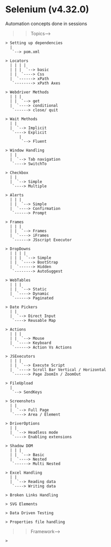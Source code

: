 Selenium (v4.32.0)
==================

Automation concepts done in sessions

>>Topics-->

	> Setting up dependencies
	  |
	   `--> pom.xml

	> Locators
	  | | | |
	  | | |  `--> basic
	  | |  `----> Css
	  |  `------> xPath
	   `--------> xPath Axes

	> Webdriver Methods
	  | | | 
	  | |  `--> get
	  |  `----> conditional
	   `------> close/ quit

	> Wait Methods
	  | | 
	  |  `--> Implicit
	   `----> Explicit
		  |
		   `--> Fluent	

	> Window Handling
	  | | 
	  |  `--> Tab navigation
	   `----> SwitchTo

	> Checkbox
  	  | | 
	  |  `--> Simple
	   `----> Multiple

	> Alerts
	  | | | 
	  | |  `--> Simple
	  |  `----> Confirmation
	   `------> Prompt

	> Frames
	  | | | 
	  | |  `--> Frames
	  |  `----> iFrames
	   `------> JSscript Executor

	> DropDowns
	  | | | | 
	  | | |  `--> Simple
	  | |  `----> BootStrap
	  |  `------> Hidden
	   `--------> AutoSuggest

	> WebTables
	  | | | 
	  | |  `--> Static
	  |  `----> Dynamic
	   `------> Paginated

	> Date Pickers
	  | | 
	  |  `--> Direct Input
	   `----> Reusable Map

	> Actions
	  | | | 
	  | |  `--> Mouse
	  |  `----> Keyboard
	   `------> Action Vs Actions

	> JSExecutors
	  | | | 
	  | |  `--> Execute Script
	  |  `----> Scroll Bar Vertical / Horizontal
	   `------> Page ZoomIn / ZoomOut

	> FileUpload
	  |
	   `--> SendKeys
	
	> Screenshots
	  | | 
	  |  `--> Full Page
	   `----> Area / Element
	
	> DriverOptions
	  | | 
	  |  `--> Headless mode
	   `----> Enabling extensions

	> Shadow DOM
	  | | | 
	  | |  `--> Basic
	  |  `----> Nested
	   `------> Multi Nested

	> Excel Handling
	  | | 
	  |  `--> Reading data
	   `----> Writing data

	> Broken Links Handling

	> SVG Elements

	> Data Driven Testing

	> Properties file handling



>>Framework-->

	>